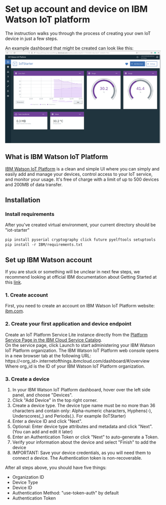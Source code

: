 ﻿# Set up account and device on IBM Watson IoT platform
The instruction walks you through the process of creating your own IoT device in just a few steps.

An example dashboard that might be created can look like this:
![Example dashboard](IBM_dashboard.png "IBM Watson IoT Platform dashboard")

## What is IBM Watson IoT Platform
[IBM Watson IoT Platform](https://internetofthings.ibmcloud.com/) is a clean and simple UI where you can simply and easily add and manage your devices, control access to your IoT service, and monitor your usage. It's free of charge with a limit of up to 500 devices and 200MB of data transfer.

## Installation

### Install requirements

After you've created virtual environment, your current directory should be "iot-starter"

``` 
pip install pyserial cryptography click future pyelftools setuptools
pip install -r IBM/requirements.txt
```

## Set up IBM Watson account

If you are stuck or something will be unclear in next few steps, we recommend looking at official IBM documentation about Getting Started at this [link](https://cloud.ibm.com/docs/IoT/devices/mqtt.html#).

### 1. Create account

First, you need to create an account on IBM Watson IoT Platform website: [ibm.com](https://internetofthings.ibmcloud.com/).


### 2. Create your first application and device endpoint

Create an IoT Platform Service Lite instance directly from the [Platform Service Page in the IBM Cloud Service Catalog](https://cloud.ibm.com/catalog/services/internet-of-things-platform).  
On the service page, click Launch to start administering your IBM Watson IoT Platform organization.
The IBM Watson IoT Platform web console opens in a new browser tab at the following URL:
https://<org_id>.internetofthings.ibmcloud.com/dashboard/#/overview Where org_id is the ID of your IBM Watson IoT Platform organization.

### 3. Create a device

1. In your IBM Watson IoT Platform dashboard, hover over the left side panel, and choose "Devices".
2. Click "Add Device" in the top right corner.
3. Create a device type. The device type name must be no more than 36 characters and contain only: Alpha-numeric characters, Hyphens(-), Underscores(_) and Periods(.). For example (IoTStarter)
4. Enter a device ID and click "Next".
5. Optional: Enter device type attributes and metadata and click "Next". (You can add and edit it later)
6. Enter an Authentication Token or click "Next" to auto-generate a Token.
7. Verify your information about the device and select "Finish" to add the device
8. IMPORTANT: Save your device credentials, as you will need them to connect a device. The Authentication token is non-recoverable.

After all steps above, you should have five things:
 - Organization ID
 - Device Type
 - Device ID
 - Authentication Method: "use-token-auth" by default
 - Authentication Token

